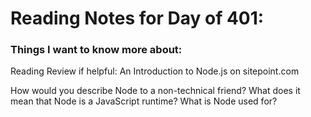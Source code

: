 # Reading Notes for Day of 401:



### Things I want to know more about:


Reading
Review if helpful: An Introduction to Node.js on sitepoint.com

How would you describe Node to a non-technical friend?
What does it mean that Node is a JavaScript runtime?
What is Node used for?